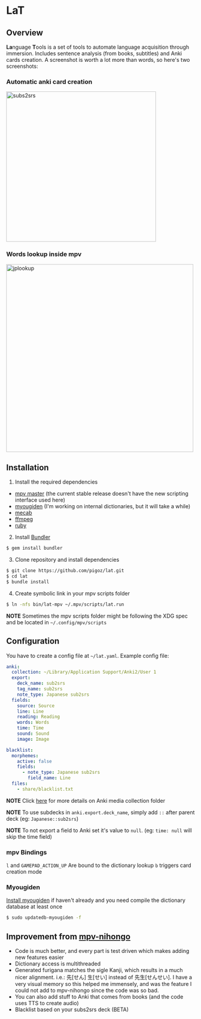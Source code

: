 # LaT
## Overview
**La**nguage **T**ools is a set of tools to automate language acquisition through immersion. Includes sentence analysis (from books, subtitles) and Anki cards creation. A screenshot is worth a lot more than words, so here's two screenshots:

### Automatic anki card creation
<img src="https://user-images.githubusercontent.com/24681/91639632-42db3b80-ea18-11ea-8350-6d226ebc78e9.png" width="400" title="subs2srs">

### Words lookup inside mpv
<img src="https://user-images.githubusercontent.com/24681/91639666-7d44d880-ea18-11ea-9db9-49310b6432f2.png" width="500" title="jplookup">

## Installation
1. Install the required dependencies
- [mpv master](https://aur.archlinux.org/packages/mpv-git/) (the current stable release doesn't have the new scripting interface used here)
- [myougiden](https://aur.archlinux.org/packages/python-myougiden/) (I'm working on internal dictionaries, but it will take a while)
- [mecab](https://aur.archlinux.org/packages/python-mecab/)
- [ffmpeg](https://www.archlinux.org/packages/extra/x86_64/ffmpeg/)
- [ruby](https://www.archlinux.org/packages/extra/x86_64/ruby/)

2. Install [Bundler](https://bundler.io/)
```bash
$ gem install bundler
```

3. Clone repository and install dependencies
```bash
$ git clone https://github.com/pigoz/lat.git
$ cd lat
$ bundle install
```

4. Create symbolic link in your mpv scripts folder
```bash
$ ln -nfs bin/lat-mpv ~/.mpv/scripts/lat.run
```

**NOTE** Sometimes the mpv scripts folder might be following the XDG spec and be located in `~/.config/mpv/scripts`

## Configuration
You have to create a config file at `~/lat.yaml`. Example config file:

```yaml
anki:
  collection: ~/Library/Application Support/Anki2/User 1
  export:
    deck_name: sub2srs
    tag_name: sub2srs
    note_type: Japanese sub2srs
  fields:
    source: Source
    line: Line
    reading: Reading
    words: Words
    time: Time
    sound: Sound
    image: Image

blacklist:
  morphemes:
    active: false
    fields:
      - note_type: Japanese sub2srs
        field_name: Line
  files:
    - share/blacklist.txt
```
**NOTE** Click [here](https://docs.ankiweb.net/#/files?id=file-locations) for more details on Anki media collection folder

**NOTE** To use subdecks in `anki.export.deck_name`, simply add `::` after parent deck (eg: `Japanese::sub2srs`)

**NOTE** To not export a field to Anki set it's value to `null`. (eg: `time: null` will skip the time field)

### mpv Bindings

`l` and `GAMEPAD_ACTION_UP` Are bound to the dictionary lookup
`b` triggers card creation mode

### Myougiden
[Install myougiden](https://github.com/melissaboiko/myougiden) if haven't already and you need compile the dictionary database at least once
```bash
$ sudo updatedb-myougiden -f
```

## Improvement from [mpv-nihongo](https://github.com/pigoz/mpv-nihongo)

- Code is much better, and every part is test driven which makes adding new features easier
- Dictionary access is multithreaded
- Generated furigana matches the sigle Kanji, which results in a much nicer alignment. i.e.: 先[せん] 生[せい] instead of 先生[せんせい]. I have a very visual memory so this helped me immensely, and was the feature I could not add to mpv-nihongo since the code was so bad.
- You can also add stuff to Anki that comes from books (and the code uses TTS to create audio)
- Blacklist based on your subs2srs deck (BETA)

